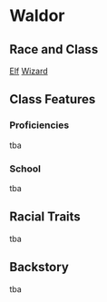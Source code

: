 # Waldor

## Race and Class

[Elf](https://www.dndbeyond.com/races/3-elf) [Wizard](https://www.dndbeyond.com/classes/wizard)

## Class Features

### Proficiencies

tba

### School

tba

## Racial Traits

tba

## Backstory

tba
